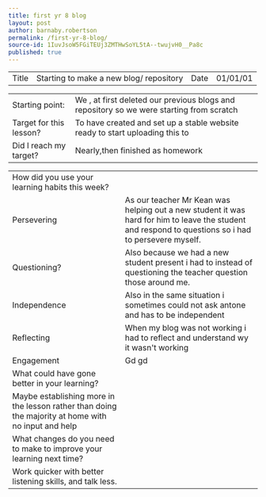```yaml
---
title: first yr 8 blog
layout: post
author: barnaby.robertson
permalink: /first-yr-8-blog/
source-id: 1IuvJsoW5FGiTEUj3ZMTHwSoYL5tA--twujvH0__Pa8c
published: true
---
```

<table>
  <tr>
    <td>Title</td>
    <td>Starting to make a new blog/ repository</td>
    <td>Date</td>
    <td>01/01/01</td>
  </tr>
</table>


<table>
  <tr>
    <td>Starting point:</td>
    <td>We , at first deleted our previous blogs and repository so we were starting from scratch</td>
  </tr>
  <tr>
    <td>Target for this lesson?</td>
    <td>To have created and set up a stable website ready to start uploading this to</td>
  </tr>
  <tr>
    <td>Did I reach my target? </td>
    <td>Nearly,then finished as homework</td>
  </tr>
</table>


<table>
  <tr>
    <td>How did you use your learning habits this week?</td>
    <td></td>
  </tr>
  <tr>
    <td>Persevering</td>
    <td>As our teacher Mr Kean was helping out a new student  it was hard for him to leave the student and respond to questions so i had to persevere myself.</td>
  </tr>
  <tr>
    <td>Questioning?</td>
    <td>Also because we had a new student present i had to instead of questioning the teacher question those around me.</td>
  </tr>
  <tr>
    <td>Independence</td>
    <td>Also in the same situation i sometimes could not ask antone and has to be independent</td>
  </tr>
  <tr>
    <td>Reflecting</td>
    <td>When my blog was not working i had to reflect and understand wy it wasn't working</td>
  </tr>
  <tr>
    <td>Engagement</td>
    <td>Gd gd</td>
  </tr>
  <tr>
    <td>What could have gone better in your learning?</td>
    <td></td>
  </tr>
  <tr>
    <td>Maybe establishing more in the lesson rather than doing the majority at home with no input and help</td>
    <td></td>
  </tr>
  <tr>
    <td>What changes do you need to make to improve your learning next time?</td>
    <td></td>
  </tr>
  <tr>
    <td>Work quicker with better listening skills, and talk less.</td>
    <td></td>
  </tr>
</table>


